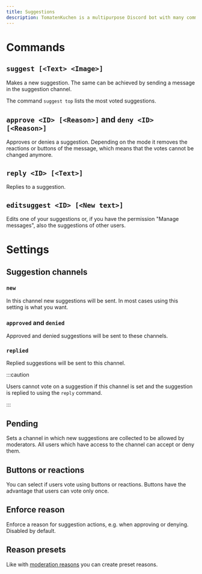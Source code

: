 ```yaml
---
title: Suggestions
description: TomatenKuchen is a multipurpose Discord bot with many common and innovative features for your server. Helps with the suggestion system.
---
```


# Commands

## `suggest [<Text> <Image>]`

Makes a new suggestion. The same can be achieved by sending a message in the suggestion channel.

The command `suggest top` lists the most voted suggestions.

## `approve <ID> [<Reason>]` and `deny <ID> [<Reason>]`

Approves or denies a suggestion. Depending on the mode it removes the reactions or buttons of the message, which means that the votes cannot be changed anymore.

## `reply <ID> [<Text>]`

Replies to a suggestion.

## `editsuggest <ID> [<New text>]`

Edits one of your suggestions or, if you have the permission "Manage messages", also the suggestions of other users.

# Settings

## Suggestion channels

### `new`

In this channel new suggestions will be sent. In most cases using this setting is what you want.

### `approved` and `denied`

Approved and denied suggestions will be sent to these channels.

### `replied`

Replied suggestions will be sent to this channel.

:::caution

Users cannot vote on a suggestion if this channel is set and the suggestion is replied to using the `reply` command.

:::

## Pending

Sets a channel in which new suggestions are collected to be allowed by moderators. All users which have access to the channel can accept or deny them.

## Buttons or reactions

You can select if users vote using buttons or reactions. Buttons have the advantage that users can vote only once.

## Enforce reason

Enforce a reason for suggestion actions, e.g. when approving or denying. Disabled by default.

## Reason presets

Like with [moderation reasons](./moderation) you can create preset reasons.
